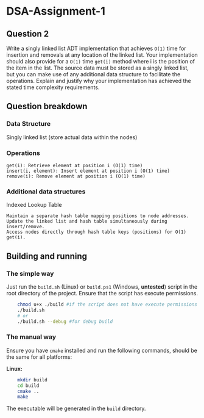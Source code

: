 # DSA-Assignment-1

## Question 2

Write a singly linked list ADT implementation that achieves `O(1)` time for insertion and removals at
any location of the linked list. Your implementation should also provide for a `O(1)` time `get(i)` method
where i is the position of the item in the list. The source data must be stored as a singly linked list,
but you can make use of any additional data structure to facilitate the operations. Explain and justify
why your implementation has achieved the stated time complexity requirements.

## Question breakdown

### Data Structure

Singly linked list (store actual data within the nodes)

### Operations

    get(i): Retrieve element at position i (O(1) time)
    insert(i, element): Insert element at position i (O(1) time)
    remove(i): Remove element at position i (O(1) time)

### Additional data structures

Indexed Lookup Table

    Maintain a separate hash table mapping positions to node addresses.
    Update the linked list and hash table simultaneously during insert/remove.
    Access nodes directly through hash table keys (positions) for O(1) get(i).

## Building and running

### The simple way

Just run the `build.sh` (Linux) or `build.ps1` (Windows, **untested**) script in the root directory of the project. Ensure that the script has execute permissions.

```bash
    chmod u+x ./build #if the script does not have execute permissions
    ./build.sh
    # or
    ./build.sh --debug #for debug build
```

### The manual way

Ensure you have `cmake` installed and run the following commands, should be the same for all platforms:

**Linux:**

```bash
    mkdir build
    cd build
    cmake ..
    make
```

The executable will be generated in the `build` directory.
